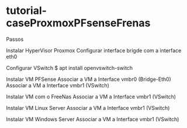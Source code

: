 # tutorial-caseProxmoxPFsenseFrenas

Passos

Instalar HyperVisor Proxmox
Configurar interface brigde com a interface eth0

Configurar VSwitch
$ apt install openvswitch-switch

Instalar VM PFSense
Associar a VM a Interface vmbr0 (Bridge-Eth0)
Associar a VM a Interface vmbr1 (VSwitch)

Instalar VM com o FreeNas
Associar a VM a Interface vmbr1 (VSwitch)

Instalar VM Linux Server
Associar a VM a Interface vmbr1 (VSwitch)

Instalar VM Windows Server
Associar a VM a Interface vmbr1 (VSwitch)
